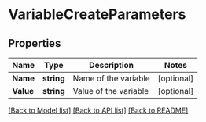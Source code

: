 # VariableCreateParameters

## Properties

Name | Type | Description | Notes
------------ | ------------- | ------------- | -------------
**Name** | **string** | Name of the variable | [optional] 
**Value** | **string** | Value of the variable | [optional] 

[[Back to Model list]](../README.md#documentation-for-models) [[Back to API list]](../README.md#documentation-for-api-endpoints) [[Back to README]](../README.md)


